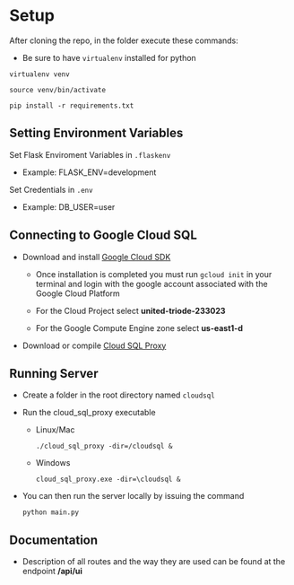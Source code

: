 # Setup

After cloning the repo, in the folder execute these commands:

- Be sure to have `virtualenv` installed for python
   
```
virtualenv venv

source venv/bin/activate

pip install -r requirements.txt
```

## Setting Environment Variables

Set Flask Enviroment Variables in `.flaskenv`

- Example: FLASK_ENV=development

Set Credentials in `.env`

- Example: DB_USER=user

## Connecting to Google Cloud SQL

- Download and install [Google Cloud SDK](https://cloud.google.com/sdk/docs/downloads-interactive)

  - Once installation is completed you must run `gcloud init` in your terminal and login with the google account associated with the Google Cloud Platform

  - For the Cloud Project select **united-triode-233023**

  - For the Google Compute Engine zone select **us-east1-d**

- Download or compile [Cloud SQL Proxy](https://cloud.google.com/sql/docs/mysql/connect-external-app#proxy)

## Running Server

- Create a folder in the root directory named `cloudsql`

- Run the cloud_sql_proxy executable
  - Linux/Mac
    ```
    ./cloud_sql_proxy -dir=/cloudsql &
    ```
  - Windows
    ```
    cloud_sql_proxy.exe -dir=\cloudsql &
    ```
* You can then run the server locally by issuing the command

  ```
  python main.py
  ```
## Documentation

  - Description of all routes and the way they are used can be found at the endpoint __/api/ui__